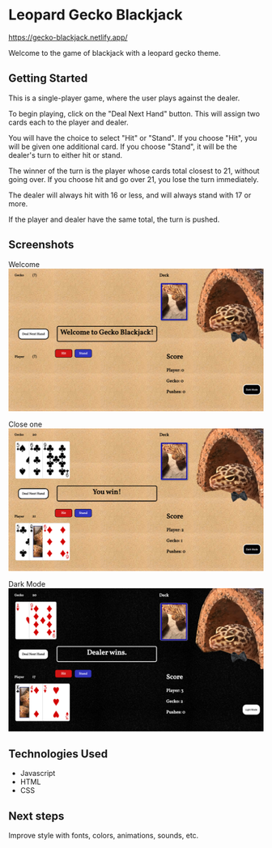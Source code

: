 # Leopard Gecko Blackjack #
https://gecko-blackjack.netlify.app/

Welcome to the game of blackjack with a leopard gecko theme.


## Getting Started ##

This is a single-player game, where the user plays against the dealer.

To begin playing, click on the "Deal Next Hand" button. This will assign two cards each to the player and dealer.

You will have the choice to select "Hit" or "Stand". If you choose "Hit", you will be given one additional card. If you choose "Stand", it will be the dealer's turn to either hit or stand.

The winner of the turn is the player whose cards total closest to 21, without going over. If you choose hit and go over 21, you lose the turn immediately.

The dealer will always hit with 16 or less, and will always stand with 17 or more.

If the player and dealer have the same total, the turn is pushed.

## Screenshots ##

Welcome
![In-Game-Screenshots](./images/screen/screen1.png)

Close one
![In-Game-Screenshots](./images/screen/screen2.png)

Dark Mode
![In-Game-Screenshots](./images/screen/screen3.png)

## Technologies Used ##
* Javascript
* HTML
* CSS

## Next steps ##
Improve style with fonts, colors, animations, sounds, etc.